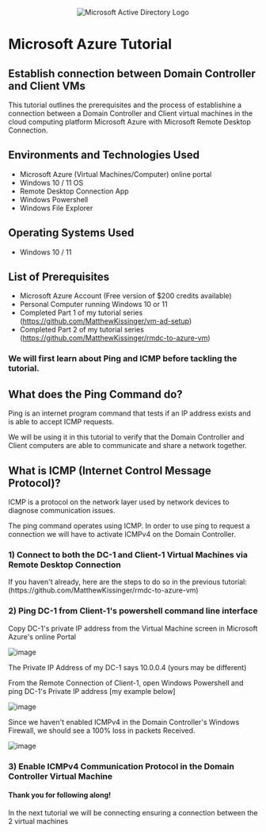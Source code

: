 <p align="center">
  <img src="https://i.imgur.com/pU5A58S.png" alt="Microsoft Active Directory Logo"/>
</p>

<h1>Microsoft Azure Tutorial</h1>
<h2>Establish connection between Domain Controller and Client VMs</h2>
<p>This tutorial outlines the prerequisites and the process of establishine a connection between a Domain Controller and Client virtual machines in the cloud computing platform Microsoft Azure with Microsoft Remote Desktop Connection.</p> 

<h2>Environments and Technologies Used</h2>

- Microsoft Azure (Virtual Machines/Computer) online portal
- Windows 10 / 11 OS
- Remote Desktop Connection App
- Windows Powershell
- Windows File Explorer

<h2>Operating Systems Used </h2>

- Windows 10 / 11

<h2>List of Prerequisites</h2>

- Microsoft Azure Account (Free version of $200 credits available)
- Personal Computer running Windows 10 or 11
- Completed Part 1 of my tutorial series (https://github.com/MatthewKissinger/vm-ad-setup)
- Completed Part 2 of my tutorial series (https://github.com/MatthewKissinger/rmdc-to-azure-vm)

<h3>We will first learn about Ping and ICMP before tackling the tutorial.</h3>

<h2>What does the Ping Command do?</h2>
<p>Ping is an internet program command that tests if an IP address exists and is able to accept ICMP requests.</p>
<p>We will be using it in this tutorial to verify that the Domain Controller and Client computers are able to communicate and share a network together.</p>

<h2>What is ICMP (Internet Control Message Protocol)?</h2>
<p>ICMP is a protocol on the network layer used by network devices to diagnose communication issues. </p>
<p>The ping command operates using ICMP. In order to use ping to request a connection we will have to activate ICMPv4 on the Domain Controller.</p>

<h3> 1) Connect to both the DC-1 and Client-1 Virtual Machines via Remote Desktop Connection</h3>
<p>If you haven't already, here are the steps to do so in the previous tutorial: (https://github.com/MatthewKissinger/rmdc-to-azure-vm) </p>



<h3>2) Ping DC-1 from Client-1's powershell command line interface</h3>

<p>Copy DC-1's private IP address from the Virtual Machine screen in Microsoft Azure's online Portal</p>

![image](https://github.com/MatthewKissinger/connect-dc-client-vms/assets/48774883/a46a1311-f08b-4cd5-9888-562bb497aa0d)

<p>The Private IP Address of my DC-1 says 10.0.0.4 (yours may be different)</p>

<p>From the Remote Connection of Client-1, open Windows Powershell and ping DC-1's Private IP address [my example below]</p>

![image](https://github.com/MatthewKissinger/connect-dc-client-vms/assets/48774883/12ef79ed-cb61-45ab-809b-fb69c04b975f)

<p>Since we haven't enabled ICMPv4 in the Domain Controller's Windows Firewall, we should see a 100% loss in packets Received.</p>

![image](https://github.com/MatthewKissinger/connect-dc-client-vms/assets/48774883/889fcd54-aecc-4872-a2d7-32e3303978a2)

<h3>3) Enable ICMPv4 Communication Protocol in the Domain Controller Virtual Machine</h3>




<h4>Thank you for following along!</h4>
  
<p>In the next tutorial we will be connecting ensuring a connection between the 2 virtual machines</p>
